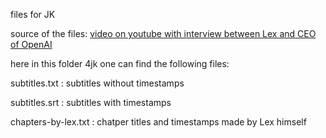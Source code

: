 files for JK

source of the files: [video on youtube with interview between Lex and CEO of OpenAI](https://www.youtube.com/watch?v=L_Guz73e6fw)

here in this folder 4jk one can find the following files:

subtitles.txt : subtitles without timestamps 

subtitles.srt : subtitles with timestamps

chapters-by-lex.txt : chatper titles and timestamps made by Lex himself

